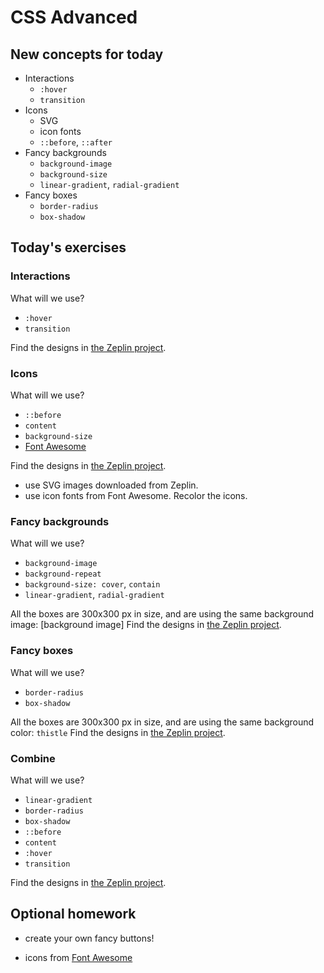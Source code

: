# CSS Advanced

## New concepts for today

- Interactions
  - `:hover`
  - `transition`
- Icons
  - SVG
  - icon fonts
  - `::before`, `::after`
- Fancy backgrounds
  - `background-image`
  - `background-size`
  - `linear-gradient`, `radial-gradient`
- Fancy boxes
  - `border-radius`
  - `box-shadow`

## Today's exercises

### Interactions

What will we use?

- `:hover`
- `transition`

Find the designs in [the Zeplin project].

### Icons

What will we use?

- `::before`
- `content`
- `background-size`
- [Font Awesome](https://fontawesome.com/how-to-use/on-the-web/setup/getting-started?using=web-fonts-with-css)

Find the designs in [the Zeplin project].

- use SVG images downloaded from Zeplin.
- use icon fonts from Font Awesome. Recolor the icons.

### Fancy backgrounds

What will we use?

- `background-image`
- `background-repeat`
- `background-size: cover`, `contain`
- `linear-gradient`, `radial-gradient`

All the boxes are 300x300 px in size, and are using the same background image:
[background image]
Find the designs in [the Zeplin project].

### Fancy boxes

What will we use?

- `border-radius`
- `box-shadow`

All the boxes are 300x300 px in size, and are using the same background color: `thistle`
Find the designs in [the Zeplin project].

### Combine

What will we use?

- `linear-gradient`
- `border-radius`
- `box-shadow`
- `::before`
- `content`
- `:hover`
- `transition`

Find the designs in [the Zeplin project].

## Optional homework

- create your own fancy buttons!

* icons from [Font Awesome](https://fontawesome.com/license)

[the zeplin project]: https://app.zeplin.io/project/5b980960f8d0cb9de317da5f
